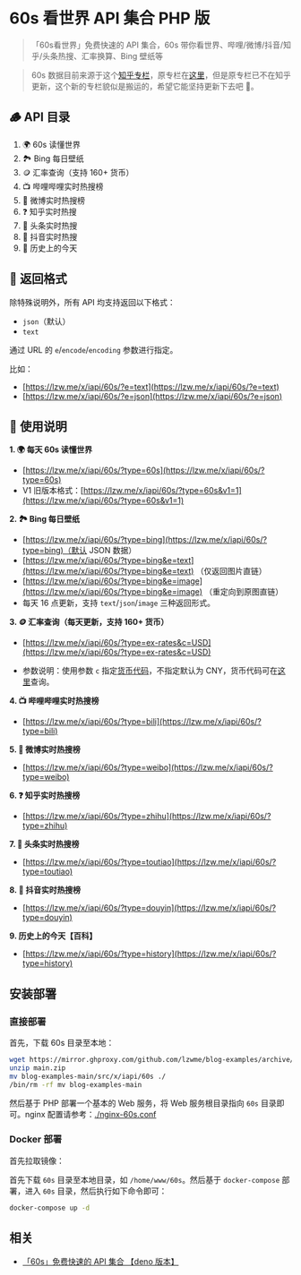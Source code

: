# 60s 看世界 API 集合 PHP 版

> 「60s看世界」免费快速的 API 集合，60s 带你看世界、哔哩/微博/抖音/知乎/头条热搜、汇率换算、Bing 壁纸等

> 60s 数据目前来源于这个[知乎专栏](https://www.zhihu.com/column/c_1715391799055720448)，原专栏在[这里](https://www.zhihu.com/column/c_1261258401923026944)，但是原专栏已不在知乎更新，这个新的专栏貌似是搬运的，希望它能坚持更新下去吧 🙏。

## 🪵 API 目录

1. 🌍 60s 读懂世界
1. 🏞️ Bing 每日壁纸
1. 🪙 汇率查询（支持 160+ 货币）
1. 📺 哔哩哔哩实时热搜榜
1. 🦊 微博实时热搜榜
1. ❓ 知乎实时热搜
1. 📰 头条实时热搜
1. 🎵 抖音实时热搜
1. 📰 历史上的今天

## 🎨 返回格式

除特殊说明外，所有 API 均支持返回以下格式：

- `json`（默认）
- `text`

通过 URL 的 `e`/`encode`/`encoding` 参数进行指定。

比如：

- [https://lzw.me/x/iapi/60s/?e=text](https://lzw.me/x/iapi/60s/?e=text)
- [https://lzw.me/x/iapi/60s/?e=json](https://lzw.me/x/iapi/60s/?e=json)

## 🧭 使用说明

**1. 🌍 每天 60s 读懂世界**

- [https://lzw.me/x/iapi/60s/?type=60s](https://lzw.me/x/iapi/60s/?type=60s)
- V1 旧版本格式：[https://lzw.me/x/iapi/60s/?type=60s&v1=1](https://lzw.me/x/iapi/60s/?type=60s&v1=1)

**2. 🏞️ Bing 每日壁纸**

- [https://lzw.me/x/iapi/60s/?type=bing](https://lzw.me/x/iapi/60s/?type=bing)（默认 JSON 数据）
- [https://lzw.me/x/iapi/60s/?type=bing&e=text](https://lzw.me/x/iapi/60s/?type=bing&e=text) （仅返回图片直链）
- [https://lzw.me/x/iapi/60s/?type=bing&e=image](https://lzw.me/x/iapi/60s/?type=bing&e=image) （重定向到原图直链）
- 每天 16 点更新，支持 `text`/`json`/`image` 三种返回形式。

**3. 🪙 汇率查询（每天更新，支持 160+ 货币）**

- [https://lzw.me/x/iapi/60s/?type=ex-rates&c=USD](https://lzw.me/x/iapi/60s/?type=ex-rates&c=USD)

- 参数说明：使用参数 `c` 指定[货币代码](https://coinyep.com/zh/currencies)，不指定默认为 CNY，货币代码可在[这里](https://coinyep.com/zh/currencies)查询。

**4. 📺 哔哩哔哩实时热搜榜**

- [https://lzw.me/x/iapi/60s/?type=bili](https://lzw.me/x/iapi/60s/?type=bili)

**5. 🦊 微博实时热搜榜**

- [https://lzw.me/x/iapi/60s/?type=weibo](https://lzw.me/x/iapi/60s/?type=weibo)

**6. ❓ 知乎实时热搜榜**

- [https://lzw.me/x/iapi/60s/?type=zhihu](https://lzw.me/x/iapi/60s/?type=zhihu)

**7. 📰 头条实时热搜榜**

- [https://lzw.me/x/iapi/60s/?type=toutiao](https://lzw.me/x/iapi/60s/?type=toutiao)

**8. 🎵 抖音实时热搜榜**

- [https://lzw.me/x/iapi/60s/?type=douyin](https://lzw.me/x/iapi/60s/?type=douyin)

**9. 历史上的今天【百科】**

- [https://lzw.me/x/iapi/60s/?type=history](https://lzw.me/x/iapi/60s/?type=history)

## 安装部署

### 直接部署

首先，下载 60s 目录至本地：

```bash
wget https://mirror.ghproxy.com/github.com/lzwme/blog-examples/archive/refs/heads/main.zip
unzip main.zip
mv blog-examples-main/src/x/iapi/60s ./
/bin/rm -rf mv blog-examples-main
```

然后基于 PHP 部署一个基本的 Web 服务，将 Web 服务根目录指向 `60s` 目录即可。nginx 配置请参考：[./nginx-60s.conf](nginx-60s.conf)

### Docker 部署

首先拉取镜像：

首先下载 `60s` 目录至本地目录，如 `/home/www/60s`。然后基于 `docker-compose` 部署，进入 `60s` 目录，然后执行如下命令即可：

```bash
docker-compose up -d
```

## 相关

- [「60s」免费快速的 API 集合 【deno 版本】](https://github.com/vikiboss/60s)
